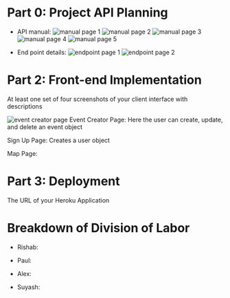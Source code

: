 # Part 0: Project API Planning
- API manual:
![manual page 1](images/API%20details-1.jpg)
![manual page 2](images/API%20details-2.jpg)
![manual page 3](images/API%20details-3.jpg)
![manual page 4](images/API%20details-4.jpg)
![manual page 5](images/API%20details-5.jpg)

- End point details:
![endpoint page 1](images/API%20details-6.jpg)
![endpoint page 2](images/API%20details-7.jpg)

# Part 2: Front-end Implementation
At least one set of four screenshots of your client interface with descriptions

![event creator page](images/make-event.png)
Event Creator Page: Here the user can create, update, and delete an event object

Sign Up Page: Creates a user object

Map Page: 


# Part 3: Deployment
The URL of your Heroku Application

# Breakdown of Division of Labor
- Rishab:


- Paul:


- Alex:


- Suyash:

